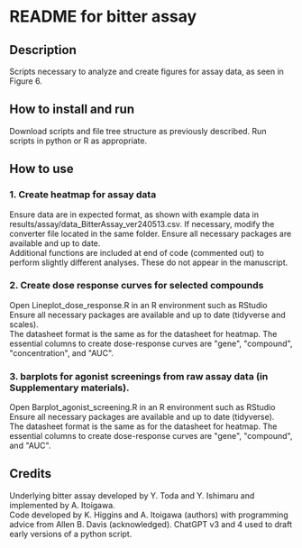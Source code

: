 # README for bitter assay  

## Description  
Scripts necessary to analyze and create figures for assay data, as seen in Figure 6.

## How to install and run  
Download scripts and file tree structure as previously described.  Run scripts in python or R as appropriate.

## How to use
### 1. Create heatmap for assay data  
  Ensure data are in expected format, as shown with example data in results/assay/data_BitterAssay_ver240513.csv.  If necessary, modify the converter file located in the same folder.
  Ensure all necessary packages are available and up to date.  
  Additional functions are included at end of code (commented out) to perform slightly different analyses.  These do not appear in the manuscript.

### 2. Create dose response curves for selected compounds  
Open Lineplot_dose_response.R in an R environment such as RStudio  
  Ensure all necessary packages are available and up to date (tidyverse and scales).  
  The datasheet format is the same as for the datasheet for heatmap. The essential columns to create dose-response curves are "gene", "compound", "concentration", and "AUC".

### 3.  barplots for agonist screenings from raw assay data (in Supplementary materials).
Open Barplot_agonist_screening.R in an R environment such as RStudio  
  Ensure all necessary packages are available and up to date (tidyverse).   
  The datasheet format is the same as for the datasheet for heatmap. The essential columns to create dose-response curves are "gene", "compound", and "AUC".


## Credits  
Underlying bitter assay developed by Y. Toda and Y. Ishimaru and implemented by A. Itoigawa.  
Code developed by K. Higgins and A. Itoigawa (authors) with programming advice from Allen B. Davis (acknowledged).  ChatGPT v3 and 4 used to draft early versions of a python script.  
